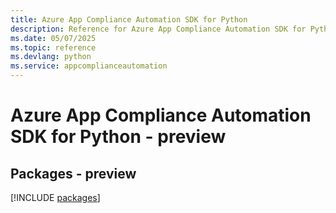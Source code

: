 ```yaml
---
title: Azure App Compliance Automation SDK for Python
description: Reference for Azure App Compliance Automation SDK for Python
ms.date: 05/07/2025
ms.topic: reference
ms.devlang: python
ms.service: appcomplianceautomation
---
```

# Azure App Compliance Automation SDK for Python - preview
## Packages - preview
[!INCLUDE [packages](app-compliance-automation-index.md)]